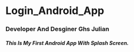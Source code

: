 # Login_Android_App
### Developer And Desginer Ghs Julian


##### This Is My First Android App With Splash Screen.

